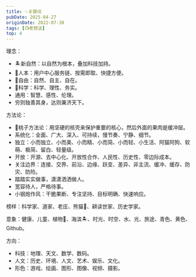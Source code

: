 ```yaml
---
title: ✨关键词
pubDate: 2025-04-27
originDate: 2022-07-30
tags: [📺老想法]
top: 4
---
```


理念：
- 🏝新自然：以自然为根本，叠加科技加持。
- 👧人本：用户中心服务链、按需即取、快捷方便。
- 🌳自由：自然、自主、自在。
- 🔬科学：科学、理性、务实。
- 通用：智慧、感性、伦理。
- 穷则独善其身，达则兼济天下。

方法论：
- 🍑桃子方法论：用坚硬的核壳来保护重要的核心，然后外面的果肉是缓冲层。
- 系统化：全面、广大、深入、可持续，慢节奏、宁静、细节。
- 独立：小而独立、小而美、小而精、小而简、小而轻、小生活、阿猫阿狗、软萌、极简、留白、轻量级。
- 开放：开源、去中心化、开放性合作、人民性、历史性、零边际成本。
- 关注边界：连接、交界、前沿、边缘、跃变、差异、非主流、缓冲、缓存、防灾、防险。
- 踏踏实实做事，潇潇洒洒做人。
- 宽容待人，严格待事。
- 小钢炮作风：干脆果断、专注坚持、目标明确、快速响应。

榜样：科学家、道家、老庄、熊猫🐼、耕读世家、历史学家。

意象：健康、儿童、植物🌳、海滨🏝、时光、时空、水、光、旅途、青色、黄色、Github。

方向：
- 科技：地理、天文、数学、数码。
- 人文：历史、环境、人文、艺术、娱乐、文化。
- 形色：游戏、绘画、图形、图像、视频、摄影。
